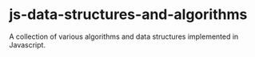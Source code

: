 # js-data-structures-and-algorithms
A collection of various algorithms and data structures implemented in Javascript. 
